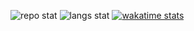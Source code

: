 ![repo stat](https://github-readme-stats.vercel.app/api?username=FallenDeity&theme=dark&show_icons=true&count_private=true&count_private=true&show_icons=true&border_color=000000&theme=radical)
![langs stat](https://github-readme-stats.vercel.app/api/top-langs/?username=FallenDeity&theme=dark&langs_count=10&layout=compact&exclude_repo=SR-Tools,ScriptFunctions&hide=Pascal&border_color=000000&bg_color=101010)
[![wakatime stats](https://github-readme-stats.vercel.app/api/wakatime?username=FallenDeity)](https://github.com/anuraghazra/github-readme-stats)
